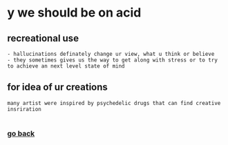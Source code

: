 # y we should be on acid


## recreational use
    - hallucinations definately change ur view, what u think or believe
    - they sometimes gives us the way to get along with stress or to try to achieve an next level state of mind
## for idea of ur creations
    many artist were inspired by psychedelic drugs that can find creative insriration

#
### [go back](main.md)